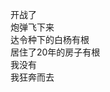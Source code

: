 <p class="has-line-data" data-line-start="2" data-line-end="9">开战了<br>
炮弹飞下来<br>
达令种下的白杨有根<br>
居住了20年的房子有根<br>
我没有<br>
我狂奔而去<br>
